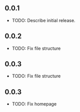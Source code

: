 ## 0.0.1

* TODO: Describe initial release.

## 0.0.2

* TODO: Fix file structure

## 0.0.3

* TODO: Fix file structure

## 0.0.3

* TODO: Fix homepage





